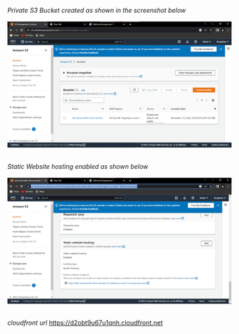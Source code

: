 *Private S3 Bucket created as shown in the screenshot below* <br/><br/>
![S3Bucket](./s3Bucket.png)<br/><br/>

*Static Website hosting enabled as shown below* <br/><br/>
![StaticWebsite](./staticwebsite.png)<br/><br/>

*cloudfront url*
https://d2obt9u67u1qnh.cloudfront.net
